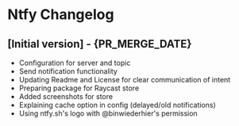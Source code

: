 # Ntfy Changelog

## [Initial version] - {PR_MERGE_DATE}

- Configuration for server and topic
- Send notification functionality
- Updating Readme and License for clear communication of intent
- Preparing package for Raycast store
- Added screenshots for store
- Explaining cache option in config (delayed/old notifications)
- Using ntfy.sh's logo with @binwiederhier's permission
